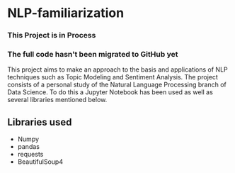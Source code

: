 # NLP-familiarization

### This Project is in Process
### The full code hasn't been migrated to GitHub yet

This project aims to make an approach to the basis and applications of NLP techniques such as Topic Modeling and Sentiment Analysis. The project consists of a personal study of the Natural Language Processing branch of Data Science. To do this a Jupyter Notebook has been used as well as several libraries mentioned below.

## Libraries used

 - Numpy
 - pandas
 - requests
 - BeautifulSoup4

